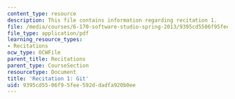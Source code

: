 ```yaml
---
content_type: resource
description: This file contains information regarding recitation 1.
file: /media/courses/6-170-software-studio-spring-2013/9395cd5506f95fee592ddadfa920b0ee_MIT6_170S13_rec1-Git.pdf
file_type: application/pdf
learning_resource_types:
- Recitations
ocw_type: OCWFile
parent_title: Recitations
parent_type: CourseSection
resourcetype: Document
title: 'Recitation 1: Git'
uid: 9395cd55-06f9-5fee-592d-dadfa920b0ee
---
```

